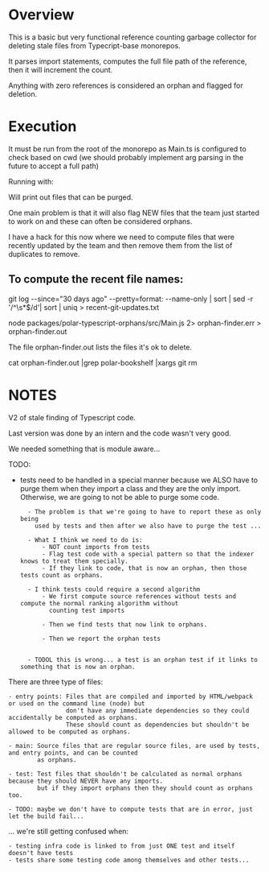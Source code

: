 # Overview

This is a basic but very functional reference counting garbage collector for
deleting stale files from Typecript-base monorepos.

It parses import statements, computes the full file path of the reference, then it will increment the count.

Anything with zero references is considered an orphan and flagged for deletion.

# Execution

It must be run from the root of the monorepo as Main.ts is configured to check based on cwd (we should probably
implement arg parsing in the future to accept a full path)

Running with:


Will print out files that can be purged.

One main problem is that it will also flag NEW files that the team just started
to work on and these can often be considered orphans.

I have a hack for this now where we need to compute files that were recently
updated by the team and then remove them from the list of duplicates to remove.

## To compute the recent file names:

git log --since="30 days ago" --pretty=format: --name-only | sort | sed -r '/^\s*$/d'| sort | uniq > recent-git-updates.txt

node packages/polar-typescript-orphans/src/Main.js  2> orphan-finder.err > orphan-finder.out

The file orphan-finder.out lists the files it's ok to delete.

cat orphan-finder.out |grep polar-bookshelf |xargs git rm 

# NOTES

V2 of stale finding of Typescript code.

Last version was done by an intern and the code wasn't very good.

We needed something that is module aware...

TODO:
- tests need to be handled in a special manner because we ALSO have to purge
them when they import a class and they are the only import.  Otherwise, we
are going to not be able to purge some code.

        - The problem is that we're going to have to report these as only being 
          used by tests and then after we also have to purge the test ... 

        - What I think we need to do is:
            - NOT count imports from tests 
            - Flag test code with a special pattern so that the indexer knows to treat them specially.
            - If they link to code, that is now an orphan, then those tests count as orphans.

        - I think tests could require a second algorithm
            - We first compute source references without tests and compute the normal ranking algorithm without
              counting test imports

            - Then we find tests that now link to orphans.

            - Then we report the orphan tests
    

        - TODOL this is wrong... a test is an orphan test if it links to something that is now an orphan.


There are three type of files:

    - entry points: Files that are compiled and imported by HTML/webpack or used on the command line (node) but 
                    don't have any immediate dependencies so they could accidentally be computed as orphans.
                    These should count as dependencies but shouldn't be allowed to be computed as orphans.

    - main: Source files that are regular source files, are used by tests, and entry points, and can be counted
            as orphans.

    - test: Test files that shouldn't be calculated as normal orphans because they should NEVER have any imports.
            but if they import orphans then they should count as orphans too.

    - TODO: maybe we don't have to compute tests that are in error, just let the build fail... 

... we're still getting confused when:

    - testing infra code is linked to from just ONE test and itself doesn't have tests
    - tests share some testing code among themselves and other tests...
    
